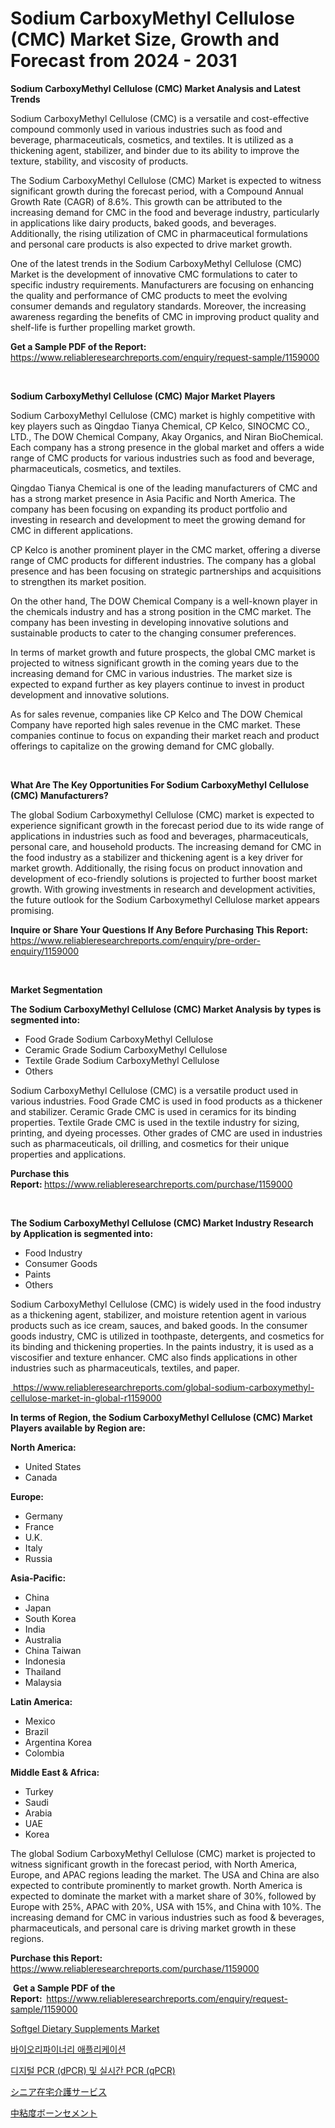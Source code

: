 <p><h1>Sodium CarboxyMethyl Cellulose (CMC) Market Size, Growth and Forecast from 2024 - 2031</h1></p><p><strong>Sodium CarboxyMethyl Cellulose (CMC) Market Analysis and Latest Trends</strong></p>
<p><p>Sodium CarboxyMethyl Cellulose (CMC) is a versatile and cost-effective compound commonly used in various industries such as food and beverage, pharmaceuticals, cosmetics, and textiles. It is utilized as a thickening agent, stabilizer, and binder due to its ability to improve the texture, stability, and viscosity of products.</p><p>The Sodium CarboxyMethyl Cellulose (CMC) Market is expected to witness significant growth during the forecast period, with a Compound Annual Growth Rate (CAGR) of 8.6%. This growth can be attributed to the increasing demand for CMC in the food and beverage industry, particularly in applications like dairy products, baked goods, and beverages. Additionally, the rising utilization of CMC in pharmaceutical formulations and personal care products is also expected to drive market growth.</p><p>One of the latest trends in the Sodium CarboxyMethyl Cellulose (CMC) Market is the development of innovative CMC formulations to cater to specific industry requirements. Manufacturers are focusing on enhancing the quality and performance of CMC products to meet the evolving consumer demands and regulatory standards. Moreover, the increasing awareness regarding the benefits of CMC in improving product quality and shelf-life is further propelling market growth.</p></p>
<p><strong>Get a Sample PDF of the Report:&nbsp;</strong> <a href="https://www.reliableresearchreports.com/enquiry/request-sample/1159000">https://www.reliableresearchreports.com/enquiry/request-sample/1159000</a></p>
<p>&nbsp;</p>
<p><strong>Sodium CarboxyMethyl Cellulose (CMC) Major Market Players</strong></p>
<p><p>Sodium CarboxyMethyl Cellulose (CMC) market is highly competitive with key players such as Qingdao Tianya Chemical, CP Kelco, SINOCMC CO., LTD., The DOW Chemical Company, Akay Organics, and Niran BioChemical. Each company has a strong presence in the global market and offers a wide range of CMC products for various industries such as food and beverage, pharmaceuticals, cosmetics, and textiles.</p><p>Qingdao Tianya Chemical is one of the leading manufacturers of CMC and has a strong market presence in Asia Pacific and North America. The company has been focusing on expanding its product portfolio and investing in research and development to meet the growing demand for CMC in different applications.</p><p>CP Kelco is another prominent player in the CMC market, offering a diverse range of CMC products for different industries. The company has a global presence and has been focusing on strategic partnerships and acquisitions to strengthen its market position.</p><p>On the other hand, The DOW Chemical Company is a well-known player in the chemicals industry and has a strong position in the CMC market. The company has been investing in developing innovative solutions and sustainable products to cater to the changing consumer preferences.</p><p>In terms of market growth and future prospects, the global CMC market is projected to witness significant growth in the coming years due to the increasing demand for CMC in various industries. The market size is expected to expand further as key players continue to invest in product development and innovative solutions.</p><p>As for sales revenue, companies like CP Kelco and The DOW Chemical Company have reported high sales revenue in the CMC market. These companies continue to focus on expanding their market reach and product offerings to capitalize on the growing demand for CMC globally.</p></p>
<p>&nbsp;</p>
<p><strong>What Are The Key Opportunities For Sodium CarboxyMethyl Cellulose (CMC) Manufacturers?</strong></p>
<p><p>The global Sodium Carboxymethyl Cellulose (CMC) market is expected to experience significant growth in the forecast period due to its wide range of applications in industries such as food and beverages, pharmaceuticals, personal care, and household products. The increasing demand for CMC in the food industry as a stabilizer and thickening agent is a key driver for market growth. Additionally, the rising focus on product innovation and development of eco-friendly solutions is projected to further boost market growth. With growing investments in research and development activities, the future outlook for the Sodium Carboxymethyl Cellulose market appears promising.</p></p>
<p><strong>Inquire or Share Your Questions If Any Before Purchasing This Report:</strong> <a href="https://www.reliableresearchreports.com/enquiry/pre-order-enquiry/1159000">https://www.reliableresearchreports.com/enquiry/pre-order-enquiry/1159000</a></p>
<p>&nbsp;</p>
<p><strong>Market Segmentation</strong></p>
<p><strong>The Sodium CarboxyMethyl Cellulose (CMC) Market Analysis by types is segmented into:</strong></p>
<p><ul><li>Food Grade Sodium CarboxyMethyl Cellulose</li><li>Ceramic Grade Sodium CarboxyMethyl Cellulose</li><li>Textile Grade Sodium CarboxyMethyl Cellulose</li><li>Others</li></ul></p>
<p><p>Sodium CarboxyMethyl Cellulose (CMC) is a versatile product used in various industries. Food Grade CMC is used in food products as a thickener and stabilizer. Ceramic Grade CMC is used in ceramics for its binding properties. Textile Grade CMC is used in the textile industry for sizing, printing, and dyeing processes. Other grades of CMC are used in industries such as pharmaceuticals, oil drilling, and cosmetics for their unique properties and applications.</p></p>
<p><strong>Purchase this Report:&nbsp;</strong><a href="https://www.reliableresearchreports.com/purchase/1159000">https://www.reliableresearchreports.com/purchase/1159000</a></p>
<p>&nbsp;</p>
<p><strong>The Sodium CarboxyMethyl Cellulose (CMC) Market Industry Research by Application is segmented into:</strong></p>
<p><ul><li>Food Industry</li><li>Consumer Goods</li><li>Paints</li><li>Others</li></ul></p>
<p><p>Sodium CarboxyMethyl Cellulose (CMC) is widely used in the food industry as a thickening agent, stabilizer, and moisture retention agent in various products such as ice cream, sauces, and baked goods. In the consumer goods industry, CMC is utilized in toothpaste, detergents, and cosmetics for its binding and thickening properties. In the paints industry, it is used as a viscosifier and texture enhancer. CMC also finds applications in other industries such as pharmaceuticals, textiles, and paper.</p></p>
<p><a href="https://www.reliableresearchreports.com/global-sodium-carboxymethyl-cellulose-market-in-global-r1159000">&nbsp;https://www.reliableresearchreports.com/global-sodium-carboxymethyl-cellulose-market-in-global-r1159000</a></p>
<p><strong>In terms of Region, the Sodium CarboxyMethyl Cellulose (CMC) Market Players available by Region are:</strong></p>
<p>
    <p> <strong> North America: </strong>
        <ul>
            <li>United States</li>
            <li>Canada</li>
        </ul>
        </p> 
    <p> <strong> Europe: </strong>
        <ul>
            <li>Germany</li>
            <li>France</li>
            <li>U.K.</li>
            <li>Italy</li>
            <li>Russia</li>
        </ul>
        </p> 
    <p> <strong> Asia-Pacific: </strong>
        <ul>
            <li>China</li>
            <li>Japan</li>
            <li>South Korea</li>
            <li>India</li>
            <li>Australia</li>
            <li>China Taiwan</li>
            <li>Indonesia</li>
            <li>Thailand</li>
            <li>Malaysia</li>
        </ul>
        </p> 
    <p> <strong> Latin America: </strong>
        <ul>
            <li>Mexico</li>
            <li>Brazil</li>
            <li>Argentina Korea</li>
            <li>Colombia</li>
        </ul>
        </p> 
    <p> <strong> Middle East & Africa: </strong>
        <ul>
            <li>Turkey</li>
            <li>Saudi</li>
            <li>Arabia</li>
            <li>UAE</li>
            <li>Korea</li>
        </ul>
    </p>
    </p>
<p><p>The global Sodium CarboxyMethyl Cellulose (CMC) market is projected to witness significant growth in the forecast period, with North America, Europe, and APAC regions leading the market. The USA and China are also expected to contribute prominently to market growth. North America is expected to dominate the market with a market share of 30%, followed by Europe with 25%, APAC with 20%, USA with 15%, and China with 10%. The increasing demand for CMC in various industries such as food & beverages, pharmaceuticals, and personal care is driving market growth in these regions.</p></p>
<p><strong>Purchase this Report: </strong><a href="https://www.reliableresearchreports.com/purchase/1159000">https://www.reliableresearchreports.com/purchase/1159000</a></p>
<p>&nbsp;<strong>Get a Sample PDF of the Report:&nbsp;&nbsp;</strong><a href="https://www.reliableresearchreports.com/enquiry/request-sample/1159000">https://www.reliableresearchreports.com/enquiry/request-sample/1159000</a></p>
<p><strong></strong></p>
<p><p><a href="https://github.com/JennyferFeil2023/Market-Research-Report-List-1/blob/main/softgel-dietary-supplements-market.md">Softgel Dietary Supplements Market</a></p><p><a href="https://medium.com/@thadnader1941/%EB%B0%94%EC%9D%B4%EC%98%A4%EB%A6%AC%ED%8C%8C%EC%9D%B4%EB%84%88%EB%A6%AC-%EC%9D%91%EC%9A%A9-%EC%8B%9C%EC%9E%A5-%EC%A0%90%EC%9C%A0%EC%9C%A8-%EC%A7%84%ED%99%94%EC%99%80-%EC%8B%9C%EC%9E%A5-%EC%84%B1%EC%9E%A5-%EC%B6%94%EC%84%B8-2024%EB%85%84-2031%EB%85%84-aeccb533c8f5">바이오리파이너리 애플리케이션</a></p><p><a href="https://medium.com/@minimini78678/%EB%94%94%EC%A7%80%ED%84%B8-pcr-dpcr-%EB%B0%8F-%EC%8B%A4%EC%8B%9C%EA%B0%84-pcr-qpcr-%EC%8B%9C%EC%9E%A5-%EC%A0%90%EC%9C%A0%EC%9C%A8-%EB%B3%80%ED%99%94%EC%99%80-%EC%8B%9C%EC%9E%A5-%EC%84%B1%EC%9E%A5-%EB%8F%99%ED%96%A5-2024%EB%85%84-2031%EB%85%84-8dbe2b475f28">디지털 PCR (dPCR) 및 실시간 PCR (qPCR)</a></p><p><a href="https://medium.com/@sebastianhodges1/%E3%82%B7%E3%83%8B%E3%82%A2%E5%9C%A8%E5%AE%85%E4%BB%8B%E8%AD%B7%E3%82%B5%E3%83%BC%E3%83%93%E3%82%B9%E5%B8%82%E5%A0%B4%E3%81%AE%E8%AA%BF%E6%9F%BB%E3%83%AC%E3%83%9D%E3%83%BC%E3%83%88-%E3%81%9D%E3%81%AE%E6%AD%B4%E5%8F%B2%E3%81%A82024%E5%B9%B4%E3%81%8B%E3%82%892031%E5%B9%B4%E3%81%BE%E3%81%A7%E3%81%AE%E4%BA%88%E6%B8%AC-b6f83a9ab676">シニア在宅介護サービス</a></p><p><a href="https://github.com/oqoeusbvpadwjs08/Market-Research-Report-List-2/blob/main/987533895466.md">中粘度ボーンセメント</a></p></p>